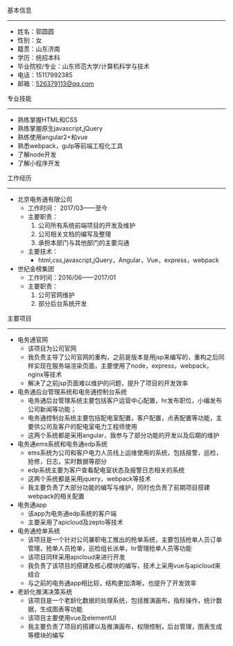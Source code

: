 基本信息
***
- 姓名：郭圆圆
- 性别：女
- 籍贯：山东济南
- 学历：统招本科
- 毕业院校/专业：山东师范大学/计算机科学与技术
- 电话：15117992385
- 邮箱：526379113@qq.com
  

专业技能
***
- 熟练掌握HTML和CSS
- 熟练掌握原生javascript,jQuery
- 熟练使用angular2+和vue
- 熟悉webpack，gulp等前端工程化工具
- 了解node开发
- 了解小程序开发

工作经历
***
- 北京电务通有限公司
  - 工作时间： 2017/03——至今
  - 主要职责：
    1. 公司所有系统前端项目的开发及维护
    2. 公司相关文档的编写及整理
    3. 承担本部门与其他部门的主要沟通
  - 主要技术：
    - html,css,javascript,jQuery，Angular，Vue，express，webpack
- 世纪金榜集团
  - 工作时间：2016/06——2017/01
  - 主要职责：
    1. 公司官网维护
    2. 部分后台系统开发

主要项目
***
- 电务通官网
  - 该项目为公司官网
  - 我负责主导了公司官网的重构，之前是版本是用jsp来编写的，重构之后同样实现在服务端渲染页面，主要使用了node，express，webpack，nginx等技术
  - 解决了之前jsp页面难以维护的问题，提升了项目的开发效率
- 电务通后台管理系统和电务通控制台系统
    - 电务通后台管理系统主要包括客户运营中心配置，hr发布职位，小编发布公司新闻等功能；
    - 电务通控制台系统主要包括配电室配置，客户配置，点表配置等功能，主要供公司及客户的配电室电力工程师使用
    - 这两个系统都是采用angular，我参与了部分功能的开发以及后期的维护
- 电务通ems系统和电务通edp系统
   - ems系统为公司和客户电力人员线上运维使用的系统，包括报警，巡检，抢修，日志，实时数据等部分
   - edp系统主要为客户查看配电室状态及报警日志相关的系统
   - 这两个系统都是采用jquery，webpack等技术
   - 我主要负责了大部分功能的编写与维护，同时也负责了前期项目搭建webpack的相关配置
- 电务通app
  - 该app为电务通edp系统的客户端
  - 主要采用了apicloud及zepto等技术
- 电务通抢单系统
  - 该项目是一个针对公司兼职电工推出的抢单系统，主要包括抢单人员订单管理，抢单人员抢单，巡检组长派单，hr管理抢单人员等功能
  - 该项目同样采用apicloud来进行开发
  - 我负责了该项目的搭建及核心模块的编写，技术上采用vue与apicloud来结合
  - 与之前的电务通app相比较，结构更加清晰，也提升了开发效率
- 老龄化推演决策系统
   - 该项目是一个老龄化数据的处理系统，包括推演画布，指标操作，统计数据，生成图表等功能
   - 该项目主要使用vue及elementUI
   - 我主要负责了项目的搭建以及推演画布，权限控制，后台管理，图表生成等模块的编写